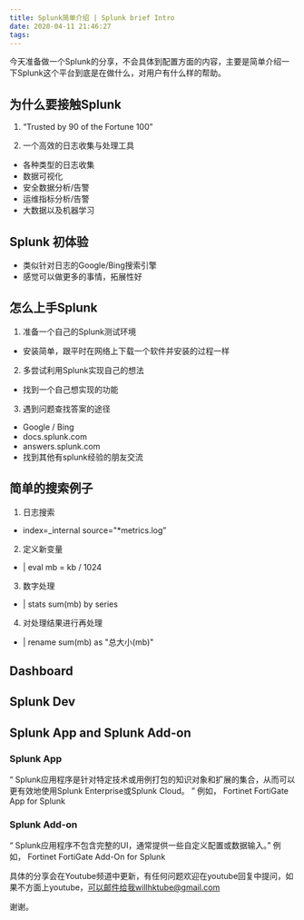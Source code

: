 ```yaml
---
title: Splunk简单介绍 | Splunk brief Intro
date: 2020-04-11 21:46:27
tags:
---
```


今天准备做一个Splunk的分享，不会具体到配置方面的内容，主要是简单介绍一下Splunk这个平台到底是在做什么，对用户有什么样的帮助。

## 为什么要接触Splunk

1. “Trusted by 90 of the Fortune 100”

2. 一个高效的日志收集与处理工具
- 各种类型的日志收集
- 数据可视化
- 安全数据分析/告警
- 运维指标分析/告警
- 大数据以及机器学习

## Splunk 初体验

- 类似针对日志的Google/Bing搜索引擎
- 感觉可以做更多的事情，拓展性好

## 怎么上手Splunk

1. 准备一个自己的Splunk测试环境
- 安装简单，跟平时在网络上下载一个软件并安装的过程一样

2. 多尝试利用Splunk实现自己的想法
- 找到一个自己想实现的功能

3. 遇到问题查找答案的途径
- Google / Bing
- docs.splunk.com
- answers.splunk.com
- 找到其他有splunk经验的朋友交流

## 简单的搜索例子

1. 日志搜索 
- index=_internal source="*metrics.log”
2. 定义新变量  
- | eval mb = kb / 1024
3. 数字处理
- | stats sum(mb) by series
4. 对处理结果进行再处理
- | rename sum(mb) as "总大小(mb)"


## Dashboard

## Splunk Dev

## Splunk App and Splunk Add-on

### Splunk App
“ Splunk应用程序是针对特定技术或用例打包的知识对象和扩展的集合，从而可以更有效地使用Splunk Enterprise或Splunk Cloud。 ”
例如， Fortinet FortiGate App for Splunk


### Splunk Add-on
“ Splunk应用程序不包含完整的UI，通常提供一些自定义配置或数据输入。”
例如， Fortinet FortiGate Add-On for Splunk


具体的分享会在Youtube频道中更新，有任何问题欢迎在youtube回复中提问，如果不方面上youtube，可以邮件给我willhktube@gmail.com

谢谢。